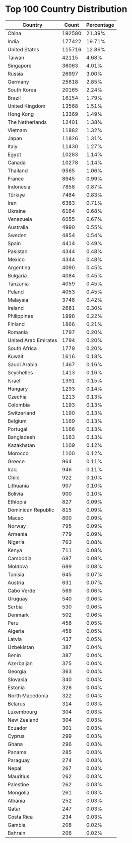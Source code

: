 # Top 100 Country Distribution
| Country | Count | Percentage |
|----|----|----|
| China | 192580 | 21.39% |
| India | 177422 | 19.71% |
| United States | 115716 | 12.86% |
| Taiwan | 42115 | 4.68% |
| Singapore | 36063 | 4.01% |
| Russia | 26997 | 3.00% |
| Germany | 25618 | 2.85% |
| South Korea | 20165 | 2.24% |
| Brazil | 16154 | 1.79% |
| United Kingdom | 13568 | 1.51% |
| Hong Kong | 13369 | 1.49% |
| The Netherlands | 12401 | 1.38% |
| Vietnam | 11882 | 1.32% |
| Japan | 11826 | 1.31% |
| Italy | 11430 | 1.27% |
| Egypt | 10283 | 1.14% |
| Canada | 10278 | 1.14% |
| Thailand | 9565 | 1.06% |
| France | 8945 | 0.99% |
| Indonesia | 7858 | 0.87% |
| Türkiye | 7484 | 0.83% |
| Iran | 6383 | 0.71% |
| Ukraine | 6164 | 0.68% |
| Venezuela | 6055 | 0.67% |
| Australia | 4990 | 0.55% |
| Sweden | 4854 | 0.54% |
| Spain | 4414 | 0.49% |
| Pakistan | 4344 | 0.48% |
| Mexico | 4344 | 0.48% |
| Argentina | 4090 | 0.45% |
| Bulgaria | 4084 | 0.45% |
| Tanzania | 4059 | 0.45% |
| Poland | 4053 | 0.45% |
| Malaysia | 3748 | 0.42% |
| Ireland | 2681 | 0.30% |
| Philippines | 1998 | 0.22% |
| Finland | 1866 | 0.21% |
| Romania | 1797 | 0.20% |
| United Arab Emirates | 1794 | 0.20% |
| South Africa | 1779 | 0.20% |
| Kuwait | 1616 | 0.18% |
| Saudi Arabia | 1467 | 0.16% |
| Seychelles | 1413 | 0.16% |
| Israel | 1391 | 0.15% |
| Hungary | 1293 | 0.14% |
| Czechia | 1213 | 0.13% |
| Colombia | 1193 | 0.13% |
| Switzerland | 1190 | 0.13% |
| Belgium | 1169 | 0.13% |
| Portugal | 1166 | 0.13% |
| Bangladesh | 1163 | 0.13% |
| Kazakhstan | 1109 | 0.12% |
| Morocco | 1100 | 0.12% |
| Greece | 964 | 0.11% |
| Iraq | 946 | 0.11% |
| Chile | 922 | 0.10% |
| Lithuania | 907 | 0.10% |
| Bolivia | 900 | 0.10% |
| Ethiopia | 827 | 0.09% |
| Dominican Republic | 815 | 0.09% |
| Macao | 800 | 0.09% |
| Norway | 795 | 0.09% |
| Armenia | 779 | 0.09% |
| Nigeria | 763 | 0.08% |
| Kenya | 711 | 0.08% |
| Cambodia | 697 | 0.08% |
| Moldova | 689 | 0.08% |
| Tunisia | 645 | 0.07% |
| Austria | 631 | 0.07% |
| Cabo Verde | 569 | 0.06% |
| Uruguay | 540 | 0.06% |
| Serbia | 530 | 0.06% |
| Denmark | 502 | 0.06% |
| Peru | 458 | 0.05% |
| Algeria | 458 | 0.05% |
| Latvia | 437 | 0.05% |
| Uzbekistan | 387 | 0.04% |
| Benin | 387 | 0.04% |
| Azerbaijan | 375 | 0.04% |
| Georgia | 363 | 0.04% |
| Slovakia | 340 | 0.04% |
| Estonia | 328 | 0.04% |
| North Macedonia | 322 | 0.04% |
| Belarus | 314 | 0.03% |
| Luxembourg | 304 | 0.03% |
| New Zealand | 304 | 0.03% |
| Ecuador | 301 | 0.03% |
| Cyprus | 299 | 0.03% |
| Ghana | 296 | 0.03% |
| Panama | 285 | 0.03% |
| Paraguay | 274 | 0.03% |
| Nepal | 267 | 0.03% |
| Mauritius | 262 | 0.03% |
| Palestine | 262 | 0.03% |
| Mongolia | 261 | 0.03% |
| Albania | 252 | 0.03% |
| Qatar | 247 | 0.03% |
| Costa Rica | 234 | 0.03% |
| Gambia | 208 | 0.02% |
| Bahrain | 206 | 0.02% |
